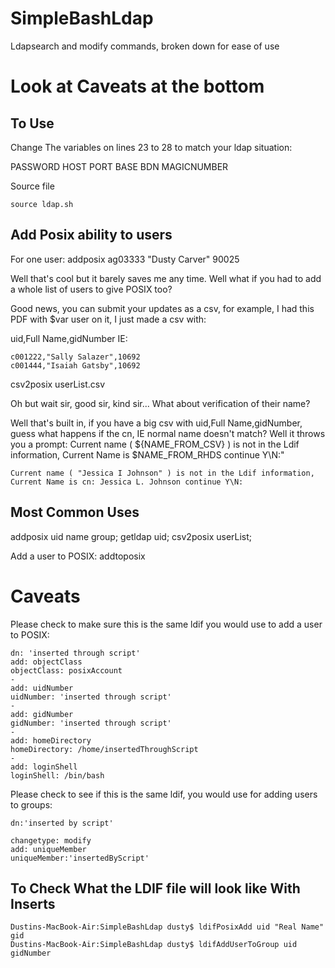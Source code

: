 # SimpleBashLdap
Ldapsearch and modify commands, broken down for ease of use
# Look at Caveats at the bottom
## To Use
Change The variables on lines 23 to 28 to match your ldap situation:

PASSWORD
HOST
PORT
BASE
BDN
MAGICNUMBER

Source file
```
source ldap.sh
```
## Add Posix ability to users

For one user:
addposix ag03333 "Dusty Carver" 90025

Well that's cool but it barely saves me any time. Well what if you had to add a whole list of users to give POSIX too?

Good news, you can submit your updates as a csv, for example, I had this PDF with $var user on it, I just made a csv with:

uid,Full Name,gidNumber
IE:
```
c001222,"Sally Salazer",10692
c001444,"Isaiah Gatsby",10692
```
csv2posix userList.csv

Oh but wait sir, good sir, kind sir... What about verification of their name?


Well that's built in, if you have a big csv with uid,Full Name,gidNumber, guess what happens if the cn, IE normal name doesn't match? Well it throws you a prompt:
Current name ( ${NAME_FROM_CSV} ) is not in the Ldif information, Current Name is $NAME_FROM_RHDS  continue Y\\N:"

```
Current name ( "Jessica I Johnson" ) is not in the Ldif information, Current Name is cn: Jessica L. Johnson continue Y\N:
```

## Most Common Uses
addposix uid name group; getldap uid; csv2posix userList; 

Add a user to POSIX:
addtoposix 

# Caveats

Please check to make sure this is the same ldif you would use to add a user to POSIX:
```
dn: 'inserted through script'
add: objectClass
objectClass: posixAccount
-
add: uidNumber
uidNumber: 'inserted through script'
-
add: gidNumber
gidNumber: 'inserted through script'
-
add: homeDirectory
homeDirectory: /home/insertedThroughScript
-
add: loginShell
loginShell: /bin/bash
```
Please check to see if this is the same ldif, you would use for adding users to groups:
```
dn:'inserted by script'

changetype: modify
add: uniqueMember
uniqueMember:'insertedByScript'
```
## To Check What the LDIF file will look like With Inserts
```
Dustins-MacBook-Air:SimpleBashLdap dusty$ ldifPosixAdd uid "Real Name" gid
Dustins-MacBook-Air:SimpleBashLdap dusty$ ldifAddUserToGroup uid gidNumber
```
